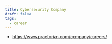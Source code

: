 ```yaml
---
title: Cybersecurity Company
draft: false
tags:
  - career
---
```

- https://www.praetorian.com/company/careers/
